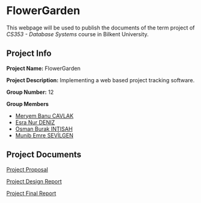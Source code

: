 # FlowerGarden

This webpage will be used to publish the documents of the term project of *CS353 - Database Systems* course in Bilkent University.

## Project Info

**Project Name:** FlowerGarden

**Project Description:** Implementing a web based project tracking software.

**Group Number:** 12

**Group Members**
- [Meryem Banu CAVLAK](https://github.com/banucavlak)
- [Esra Nur DENIZ](https://github.com/EsraNurDeniz)
- [Osman Burak INTISAH](https://github.com/burakintisah)
- [Munib Emre SEVİLGEN](https://github.com/emresevilgen)

## Project Documents
[Project Proposal]()

[Project Design Report]()

[Project Final Report]()
